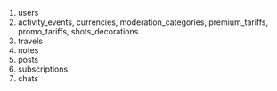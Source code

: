 1. users
2. activity_events, currencies, moderation_categories, premium_tariffs, promo_tariffs, shots_decorations
3. travels
4. notes
4. posts
5. subscriptions
6. chats